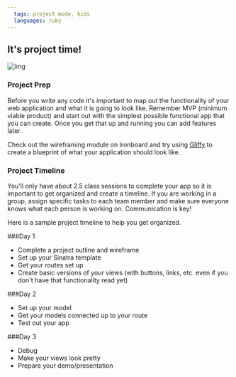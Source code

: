 ```yaml
---
  tags: project mode, kids
  languages: ruby
---
```


## It's project time!

![img](http://media2.giphy.com/media/KAPxSlQIY5MM8/200.gif)

### Project Prep

Before you write any code it's important to map out the functionality of your web application and what it is going to look like. Remember MVP (minimum viable product) and start out with the simplest possible functional app that you can create. Once you get that up and running you can add features later. 

Check out the wireframing module on Ironboard and try using [Gliffy](http://www.gliffy.com/) to create a blueprint of what your application should look like.

### Project Timeline

You'll only have about 2.5 class sessions to complete your app so it is important to get organized and create a timeline. If you are working in a group, assign specific tasks to each team member and make sure everyone knows what each person is working on. Communication is key! 

Here is a sample project timeline to help you get organized. 

###Day 1
+ Complete a project outline and wireframe
+ Set up your Sinatra template
+ Get your routes set up
+ Create basic versions of your views (with buttons, links, etc. even if you don't have that functionality read yet) 

###Day 2
+ Set up your model
+ Get your models connected up to your route
+ Test out your app

###Day 3
+ Debug
+ Make your views look pretty
+ Prepare your demo/presentation
